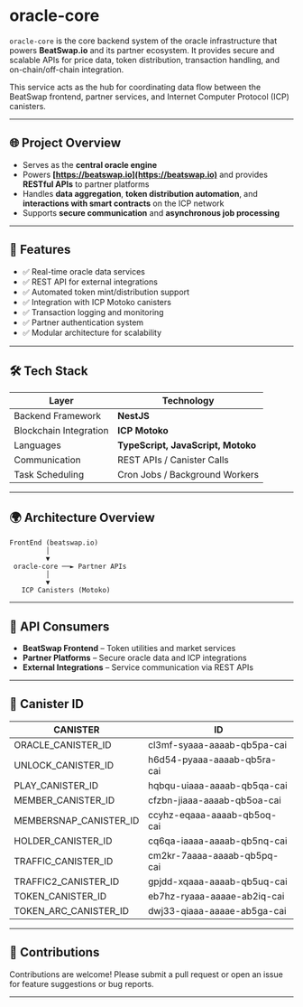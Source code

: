 # oracle-core

`oracle-core` is the core backend system of the oracle infrastructure that powers **BeatSwap.io** and its partner ecosystem. It provides secure and scalable APIs for price data, token distribution, transaction handling, and on-chain/off-chain integration.

This service acts as the hub for coordinating data flow between the BeatSwap frontend, partner services, and Internet Computer Protocol (ICP) canisters.

---

## 🌐 Project Overview

* Serves as the **central oracle engine**
* Powers **[https://beatswap.io](https://beatswap.io)** and provides **RESTful APIs** to partner platforms
* Handles **data aggregation**, **token distribution automation**, and **interactions with smart contracts** on the ICP network
* Supports **secure communication** and **asynchronous job processing**

---

## 🚀 Features

* ✅ Real-time oracle data services
* ✅ REST API for external integrations
* ✅ Automated token mint/distribution support
* ✅ Integration with ICP Motoko canisters
* ✅ Transaction logging and monitoring
* ✅ Partner authentication system
* ✅ Modular architecture for scalability

---

## 🛠 Tech Stack

| Layer                  | Technology                         |
| ---------------------- | ---------------------------------- |
| Backend Framework      | **NestJS**                         |
| Blockchain Integration | **ICP Motoko**                     |
| Languages              | **TypeScript, JavaScript, Motoko** |
| Communication          | REST APIs / Canister Calls         |
| Task Scheduling        | Cron Jobs / Background Workers     |

---

## 🌍 Architecture Overview

```
FrontEnd (beatswap.io)
         │
         ▼
 oracle-core ──► Partner APIs
         │
         ▼
   ICP Canisters (Motoko)
```

---

## 📡 API Consumers

* **BeatSwap Frontend** – Token utilities and market services
* **Partner Platforms** – Secure oracle data and ICP integrations
* **External Integrations** – Service communication via REST APIs

---


## 📡 Canister ID

| CANISTER               | ID                                 |
| ---------------------- | ---------------------------------- |
| ORACLE_CANISTER_ID     | cl3mf-syaaa-aaaab-qb5pa-cai        |
| UNLOCK_CANISTER_ID     | h6d54-pyaaa-aaaab-qb5ra-cai        |
| PLAY_CANISTER_ID       | hqbqu-uiaaa-aaaab-qb5qa-cai        |
| MEMBER_CANISTER_ID     | cfzbn-jiaaa-aaaab-qb5oa-cai        |
| MEMBERSNAP_CANISTER_ID | ccyhz-eqaaa-aaaab-qb5oq-cai        |
| HOLDER_CANISTER_ID     | cq6qa-iaaaa-aaaab-qb5nq-cai        |
| TRAFFIC_CANISTER_ID    | cm2kr-7aaaa-aaaab-qb5pq-cai        |
| TRAFFIC2_CANISTER_ID   | gpjdd-xqaaa-aaaab-qb5uq-cai        |
| TOKEN_CANISTER_ID      | eb7hz-ryaaa-aaaae-ab2iq-cai        |
| TOKEN_ARC_CANISTER_ID  | dwj33-qiaaa-aaaae-ab5ga-cai        |

---

## 🤝 Contributions

Contributions are welcome! Please submit a pull request or open an issue for feature suggestions or bug reports.

---

